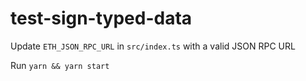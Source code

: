 # test-sign-typed-data

Update `ETH_JSON_RPC_URL` in `src/index.ts` with a valid JSON RPC URL

Run `yarn && yarn start`
